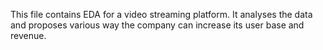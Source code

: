 This file contains EDA for a video streaming platform. It analyses the data and proposes various way the company can increase its user base and revenue.
